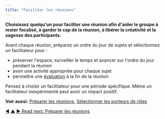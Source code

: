 ```yaml
---
title: "Faciliter les réunions"
---
```



<strong>Choisissez quelqu'un pour faciliter une réunion afin d'aider le groupe à rester focalisé, à garder le cap de la réunion, à libérer la créativité et la sagesse des participants.</strong>

Avant chaque réunion, préparez un ordre du jour de sujets et sélectionnez un facilitateur pour :

- préserver l'espace, surveiller le temps et avancer sur l'ordre du jour pendant la réunion
- avoir une activité appropriée pour chaque sujet
- permettre une [évaluation](evaluate-meetings.html) à la fin de la réunion

Pensez à choisir un facilitateur pour une période spécifique. Même un facilitateur inexpérimenté peut avoir un impact positif.

**Voir aussi:** [Préparer les réunions](prepare-for-meetings.html), [Sélectionner les porteurs de rôles](role-selection.html)

<div class="bottom-nav">
<a href="rounds.html" title="Back to: Tours de table">◀</a> <a href="meeting-practices.html" title="Up: Se réunir">▲</a> <a href="prepare-for-meetings.html" title="">▶ Read next: Préparer les réunions</a>
</div>


<script type="text/javascript">
Mousetrap.bind('g n', function() {
    window.location.href = 'prepare-for-meetings.html';
    return false;
});
</script>

